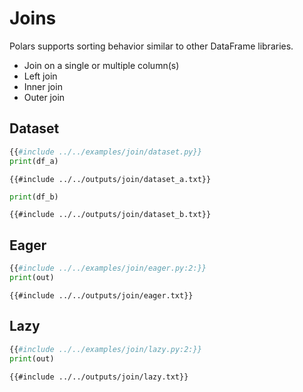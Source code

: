 # Joins

Polars supports sorting behavior similar to other DataFrame libraries.

- Join on a single or multiple column(s)
- Left join
- Inner join
- Outer join

## Dataset

```python
{{#include ../../examples/join/dataset.py}}
print(df_a)
```

```text
{{#include ../../outputs/join/dataset_a.txt}}
```

```python
print(df_b)
```

```text
{{#include ../../outputs/join/dataset_b.txt}}
```

## Eager

```python
{{#include ../../examples/join/eager.py:2:}}
print(out)
```

```text
{{#include ../../outputs/join/eager.txt}}
```

## Lazy

```python
{{#include ../../examples/join/lazy.py:2:}}
print(out)
```

```text
{{#include ../../outputs/join/lazy.txt}}
```

